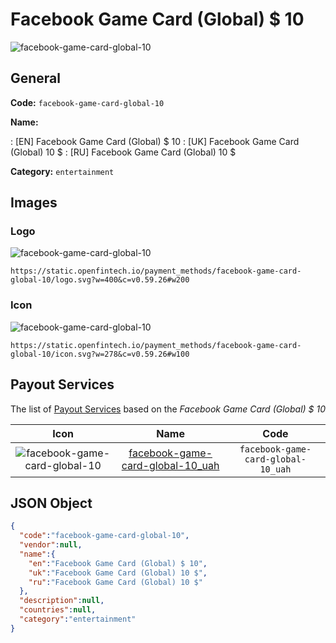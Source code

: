 
# Facebook Game Card (Global) $ 10 
![facebook-game-card-global-10](https://static.openfintech.io/payment_methods/facebook-game-card-global-10/logo.svg?w=400&c=v0.59.26#w200)  

## General 
**Code:** `facebook-game-card-global-10` 
 
**Name:** 
 
:	[EN] Facebook Game Card (Global) $ 10 
:	[UK] Facebook Game Card (Global) 10 $ 
:	[RU] Facebook Game Card (Global) 10 $ 
 
**Category:** `entertainment` 
 

## Images 

### Logo 
![facebook-game-card-global-10](https://static.openfintech.io/payment_methods/facebook-game-card-global-10/logo.svg?w=400&c=v0.59.26#w200)  

```
https://static.openfintech.io/payment_methods/facebook-game-card-global-10/logo.svg?w=400&c=v0.59.26#w200
```  

### Icon 
![facebook-game-card-global-10](https://static.openfintech.io/payment_methods/facebook-game-card-global-10/icon.svg?w=278&c=v0.59.26#w100)  

```
https://static.openfintech.io/payment_methods/facebook-game-card-global-10/icon.svg?w=278&c=v0.59.26#w100
```  

## Payout Services 
 
The list of [Payout Services](/payout-services/) based on the _Facebook Game Card (Global) $ 10_ 

|Icon|Name|Code| 
|:---:|:---:|:---:| 
|![facebook-game-card-global-10](https://static.openfintech.io/payout_methods/facebook-game-card-global-10/icon.svg?w=278&c=v0.59.26#w40) |[facebook-game-card-global-10_uah](/payout-services/facebook-game-card-global-10_uah/)|`facebook-game-card-global-10_uah`| 
 

## JSON Object 

```json
{
  "code":"facebook-game-card-global-10",
  "vendor":null,
  "name":{
    "en":"Facebook Game Card (Global) $ 10",
    "uk":"Facebook Game Card (Global) 10 $",
    "ru":"Facebook Game Card (Global) 10 $"
  },
  "description":null,
  "countries":null,
  "category":"entertainment"
}
```  
